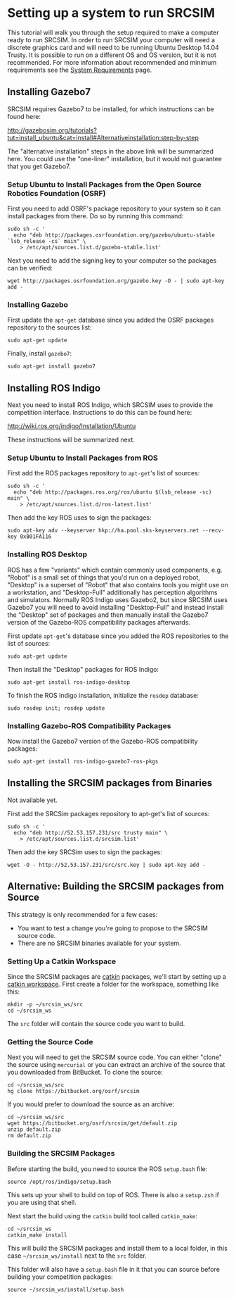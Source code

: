 # Setting up a system to run SRCSIM #

This tutorial will walk you through the setup required to make a computer ready to run SRCSIM.
In order to run SRCSIM your computer will need a discrete graphics card and will need to be running Ubuntu Desktop 14.04 Trusty.
It is possible to run on a different OS and OS version, but it is not recommended.
For more information about recommended and minimum requirements see the [System Requirements](https://bitbucket.org/osrf/srcsim/wiki/system_requirements) page.

## Installing Gazebo7 ##

SRCSIM requires Gazebo7 to be installed, for which instructions can be found here:

http://gazebosim.org/tutorials?tut=install_ubuntu&cat=install#Alternativeinstallation:step-by-step

The "alternative installation" steps in the above link will be summarized here.
You could use the "one-liner" installation, but it would not guarantee that you get Gazebo7.

### Setup Ubuntu to Install Packages from the Open Source Robotics Foundation (OSRF) ###

First you need to add OSRF's package repository to your system so it can install packages from there.
Do so by running this command:


```
sudo sh -c '
  echo "deb http://packages.osrfoundation.org/gazebo/ubuntu-stable `lsb_release -cs` main" \
    > /etc/apt/sources.list.d/gazebo-stable.list'
```

Next you need to add the signing key to your computer so the packages can be verified:

```
wget http://packages.osrfoundation.org/gazebo.key -O - | sudo apt-key add -
```

### Installing Gazebo ###

First update the `apt-get` database since you added the OSRF packages repository to the sources list:

```
sudo apt-get update
```

Finally, install `gazebo7`:

```
sudo apt-get install gazebo7
```

## Installing ROS Indigo ##

Next you need to install ROS Indigo, which SRCSIM uses to provide the competition interface.
Instructions to do this can be found here:

http://wiki.ros.org/indigo/Installation/Ubuntu

These instructions will be summarized next.

### Setup Ubuntu to Install Packages from ROS ###

First add the ROS packages repository to `apt-get`'s list of sources:

```
sudo sh -c '
  echo "deb http://packages.ros.org/ros/ubuntu $(lsb_release -sc) main" \
    > /etc/apt/sources.list.d/ros-latest.list'
```

Then add the key ROS uses to sign the packages:

```
sudo apt-key adv --keyserver hkp://ha.pool.sks-keyservers.net --recv-key 0xB01FA116
```

### Installing ROS Desktop ###

ROS has a few "variants" which contain commonly used components, e.g. "Robot" is a small set of things that you'd run on a deployed robot, "Desktop" is a superset of "Robot" that also contains tools you might use on a workstation, and "Desktop-Full" additionally has perception algorithms and simulators.
Normally ROS Indigo uses Gazebo2, but since SRCSIM uses Gazebo7 you will need to avoid installing "Desktop-Full" and instead install the "Desktop" set of packages and then manually install the Gazebo7 version of the Gazebo-ROS compatibility packages afterwards.

First update `apt-get`'s database since you added the ROS repositories to the list of sources:

```
sudo apt-get update
```

Then install the "Desktop" packages for ROS Indigo:

```
sudo apt-get install ros-indigo-desktop
```

To finish the ROS Indigo installation, initialize the `rosdep` database:

```
sudo rosdep init; rosdep update
```

### Installing Gazebo-ROS Compatibility Packages ###

Now install the Gazebo7 version of the Gazebo-ROS compatibility packages:

```
sudo apt-get install ros-indigo-gazebo7-ros-pkgs
```

## Installing the SRCSIM packages from Binaries ##

Not available yet.

First add the SRCSim packages repository to apt-get's list of sources:

```
sudo sh -c '
  echo "deb http://52.53.157.231/src trusty main" \
    > /etc/apt/sources.list.d/srcsim.list'
```

Then add the key SRCSim uses to sign the packages:

```
wget -O - http://52.53.157.231/src/src.key | sudo apt-key add -
```

## Alternative: Building the SRCSIM packages from Source ##

This strategy is only recommended for a few cases:

- You want to test a change you're going to propose to the SRCSIM source code.
- There are no SRCSIM binaries available for your system.

### Setting Up a Catkin Workspace ###

Since the SRCSIM packages are [catkin](http://wiki.ros.org/catkin) packages, we'll start by setting up a [catkin workspace](http://www.ros.org/reps/rep-0128.html).
First create a folder for the workspace, something like this:

```
mkdir -p ~/srcsim_ws/src
cd ~/srcsim_ws
```

The `src` folder will contain the source code you want to build.

### Getting the Source Code ###

Next you will need to get the SRCSIM source code.
You can either "clone" the source using `mercurial` or you can extract an archive of the source that you downloaded from BitBucket.
To clone the source:

```
cd ~/srcsim_ws/src
hg clone https://bitbucket.org/osrf/srcsim
```

If you would prefer to download the source as an archive:

```
cd ~/srcsim_ws/src
wget https://bitbucket.org/osrf/srcsim/get/default.zip
unzip default.zip
rm default.zip
```

### Building the SRCSIM Packages ###

Before starting the build, you need to source the ROS `setup.bash` file:

```
source /opt/ros/indigo/setup.bash
```

This sets up your shell to build on top of ROS.
There is also a `setup.zsh` if you are using that shell.

Next start the build using the `catkin` build tool called `catkin_make`:

```
cd ~/srcsim_ws
catkin_make install
```

This will build the SRCSIM packages and install them to a local folder, in this case `~/srcsim_ws/install` next to the `src` folder.

This folder will also have a `setup.bash` file in it that you can source before building your competition packages:

``` 
source ~/srcsim_ws/install/setup.bash

```
